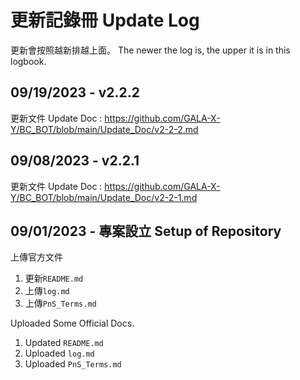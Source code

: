 # 更新記錄冊 Update Log
更新會按照越新排越上面。 The newer the log is, the upper it is in this logbook.

## 09/19/2023 - v2.2.2
更新文件 Update Doc : https://github.com/GALA-X-Y/BC_BOT/blob/main/Update_Doc/v2-2-2.md

## 09/08/2023 - v2.2.1
更新文件 Update Doc : https://github.com/GALA-X-Y/BC_BOT/blob/main/Update_Doc/v2-2-1.md

## 09/01/2023 - 專案設立 Setup of Repository
上傳官方文件
1. 更新`README.md` 
2. 上傳`log.md` 
3. 上傳`PnS_Terms.md`

Uploaded Some Official Docs.
1. Updated `README.md`
2. Uploaded `log.md`
3. Uploaded `PnS_Terms.md`
